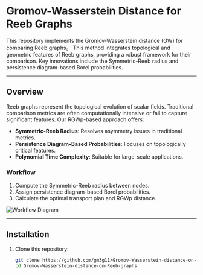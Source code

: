 # Gromov-Wasserstein Distance for Reeb Graphs

This repository implements the Gromov-Wasserstein distance (GW) for comparing Reeb graphs。 This method integrates topological and geometric features of Reeb graphs, providing a robust framework for their comparison. Key innovations include the Symmetric-Reeb radius and persistence diagram-based Borel probabilities.

---

## Overview

Reeb graphs represent the topological evolution of scalar fields. Traditional comparison metrics are often computationally intensive or fail to capture significant features. Our RGWp-based approach offers:

- **Symmetric-Reeb Radius**: Resolves asymmetry issues in traditional metrics.
- **Persistence Diagram-Based Probabilities**: Focuses on topologically critical features.
- **Polynomial Time Complexity**: Suitable for large-scale applications.

### Workflow

1. Compute the Symmetric-Reeb radius between nodes.
2. Assign persistence diagram-based Borel probabilities.
3. Calculate the optimal transport plan and RGWp distance.

![Workflow Diagram](path/to/workflow-figure.png)

---

## Installation

1. Clone this repository:
   ```bash
   git clone https://github.com/gm3g11/Gromov-Wasserstein-distance-on-Reeb-graphs.git
   cd Gromov-Wasserstein-distance-on-Reeb-graphs

